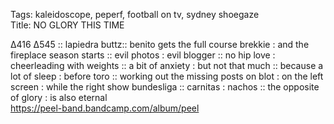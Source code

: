 Tags: kaleidoscope, peperf, football on tv, sydney shoegaze      
Title: NO GLORY THIS TIME
  
∆416 ∆545 :: lapiedra buttz:: benito gets the full course brekkie : and the fireplace season starts :: evil photos : evil blogger :: no hip love : cheerleading with weights :: a bit of anxiety : but not that much :: because a lot of sleep : before toro :: working out the missing posts on blot : on the left screen : while the right show bundesliga :: carnitas : nachos :: the opposite of glory : is also eternal  
<https://peel-band.bandcamp.com/album/peel>  
